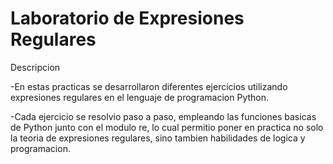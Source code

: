 # Laboratorio de Expresiones Regulares

Descripcion

-En estas practicas se desarrollaron diferentes ejercicios utilizando expresiones regulares en el lenguaje de programacion Python.

-Cada ejercicio se resolvio paso a paso, empleando las funciones basicas de Python junto con el modulo re, lo cual permitio poner en practica no solo la teoria de expresiones regulares, sino tambien habilidades de logica y programacion.